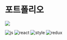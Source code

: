 # 포트폴리오 

<img src="https://capsule-render.vercel.app/api?type=waving&color=BDBDC8&height=100&section=header" />

![js](https://img.shields.io/badge/JavaScript-F7DF1E?style=for-the-badge&logo=JavaScript&logoColor=white)
![react](https://img.shields.io/badge/react%20-0088CC?style=for-the-badge&logo=reactos&logoColor=white)
![style](https://img.shields.io/badge/styled--components-DB7093?style=for-the-badge&logo=styled-components&logoColor=white)
![redux](https://img.shields.io/badge/Redux-593D88?style=for-the-badge&logo=redux&logoColor=white)
